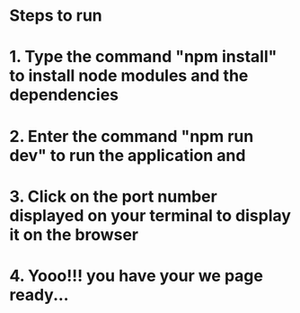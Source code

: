 # Steps to run 
# 1. Type the command "npm install" to install node modules and the dependencies 
# 2. Enter the command "npm run dev" to run the application and 
# 3. Click on the port number displayed on your terminal to display it on the browser
# 4. Yooo!!! you have your we page ready...